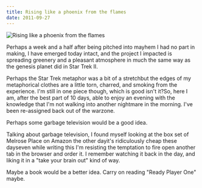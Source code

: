 ```yaml
---
title: Rising like a phoenix from the flames
date: 2011-09-27
---
```


![Rising like a phoenix from the flames](https://source.unsplash.com/s9CC2SKySJM/1600x900)

Perhaps a week and a half after being pitched into mayhem I had no part in making, I have emerged today intact, and the project I impacted is spreading greenery and a pleasant atmosphere in much the same way as the genesis planet did in Star Trek II.

Perhaps the Star Trek metaphor was a bit of a stretchbut the edges of my metaphorical clothes are a little torn, charred, and smoking from the experience. I'm still in one piece though, which is good isn't it?So, here I am, after the best part of 10 days, able to enjoy an evening with the knowledge that I'm not walking into another nightmare in the morning. I've been re-assigned back out of the warzone.

Perhaps some garbage television would be a good idea.

Talking about garbage television, I found myself looking at the box set of Melrose Place on Amazon the other dayit's ridiculously cheap these dayseven while writing this I'm resisting the temptation to fire open another tab in the browser and order it. I remember watching it back in the day, and liking it in a "take your brain out" kind of way.

Maybe a book would be a better idea. Carry on reading "Ready Player One" maybe.